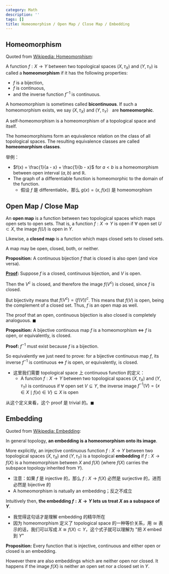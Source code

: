 ```yaml
---
category: Math
description: ''
tags: []
title: Homeomorphism / Open Map / Close Map / Embedding
---
```


## Homeomorphism

Quoted from [Wikipedia: Homeomorphism](https://en.wikipedia.org/wiki/Homeomorphism): 

A function $f:X \to Y$ between two topological spaces $(X, \tau_{X})$ and $(Y,\tau_{Y})$ is called a **homeomorphism** if it has the following properties:

- $f$ is a bijection,
- $f$ is continuous,
- and the inverse function $f^{-1}$ is continuous.

A homeomorphism is sometimes called **bicontinuous**. If such a homeomorphism exists, we say $(X, \tau_{X})$ and $(Y,\tau_{Y}）$ are **homeomorphic**. 

A self-homeomorphism is a homeomorphism of a topological space and itself. 

The homeomorphisms form an equivalence relation on the class of all topological spaces. The resulting equivalence classes are called **homeomorphism classes**.

举例：

- $f(x) = \frac{1}{a - x} + \frac{1}{b - x}$ for $a < b$ is a homeomorphism between open interval $(a, b)$ and $\mathbb{R}$.
- The graph of a differentiable function is homeomorphic to the domain of the function.
    - 假设 $f$ 是 differentiable，那么 $g(x) = (x, f(x))$ 是 homeomorphism

## Open Map / Close Map

An **open map** is a function between two topological spaces which maps open sets to open sets. That is, a function $f:X \to Y$ is open if $\forall$ open set $U \subset X$, the image $f(U)$ is open in $Y$. 

Likewise, a **closed map** is a function which maps closed sets to closed sets.

A map may be open, closed, both, or neither.

**Proposition:** A continuous bijection $f$ that is closed is also open (and vice versa). 

**[Proof](https://math.stackexchange.com/a/1339420):** Suppose $f$ is a closed, continuous bijection, and $V$ is open.

Then the $V^c$ is closed, and therefore the image $f(V^c)$ is closed, since $f$ is closed. 

But bijectivity means that $f(V^c)=(f(V))^c$. This means that $f(V)$ is open, being the complement of a closed set. Thus, $f$ is an open map as well.

The proof that an open, continuous bijection is also closed is completely analoguous. $\blacksquare$

**Proposition:** A bijective continuous map $f$ is a homeomorphism $\iff$ $f$ is open, or equivalently, is closed.

**Proof:** $f^{-1}$ must exist because $f$ is a bijection.

So equivalently we just need to prove: for a bijective continuous map $f$, its inverse $f^{-1}$ is continuous $\iff$ $f$ is open, or equivalently, is closed.

- 这里我们需要 topological space 上 continuous function 的定义：
    - A function $f:X \to Y$ between two topological spaces $(X, \tau_{X})$ and $(Y,\tau_{Y})$ is continuous if $\forall$ open set $V \subseteq Y$, the inverse image $f^{-1}(V)=\lbrace x \in X \mid f(x) \in V \rbrace \subseteq X$ is open

从这个定义来看，这个 proof 是 trivial 的。$\blacksquare$

## Embedding

Quoted from [Wikipedia: Embedding](https://en.wikipedia.org/wiki/Embedding): 

In general topology, **an embedding is a homeomorphism onto its image**.

More explicitly, an injective continuous function $f:X \to Y$ between two topological spaces $(X, \tau_{X})$ and $(Y,\tau_{Y})$ is a topological **embedding** if $f: X \to f(X)$ is a homeomorphism between $X$ and $f(X)$ (where $f(X)$ carries the subspace topology inherited from $Y$). 

- 注意：如果 $f$ 是 injective 的，那么 $f: X \to f(X)$ 必然是 surjective 的，进而必然是 bijective 的
- A homeomorphism is natually an embedding；反之不成立

Intuitively then, **the embedding $f:X \to Y$ lets us treat $X$ as a subspace of $Y$**.

- 我觉得这句话才是理解 embedding 的精华所在
- 因为 homeomorphism 定义了 topological space 的一种等价关系，用 $\cong$ 表示的话，我们可以写成 $X \cong f(X) \subset Y$，这个式子就可以理解为 "把 $X$ embed 到 $Y$"

**Proposition:** Every function that is injective, continuous and either open or closed is an embedding.

However there are also embeddings which are neither open nor closed. It happens if the image $f(X)$ is neither an open set nor a closed set in $Y$.
